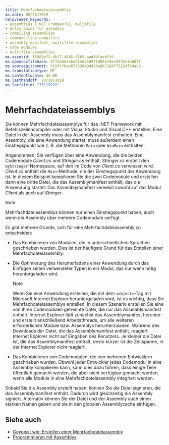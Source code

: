 ```yaml
---
title: Mehrfachdateiassemblys
ms.date: 08/20/2019
helpviewer_keywords:
- assemblies [.NET Framework], multifile
- entry point for assembly
- compiling assemblies
- command-line compilers
- assembly manifest, multifile assemblies
- code modules
- multifile assemblies
ms.assetid: 13509e73-db77-4645-8165-aad8dfaedff6
ms.openlocfilehash: 8ffb0482ebd01a056d9ffd80a74ec0332e1b8dff
ms.sourcegitcommit: 559fcfbe4871636494870a8b716bf7325df34ac5
ms.translationtype: MT
ms.contentlocale: de-DE
ms.lasthandoff: 10/30/2019
ms.locfileid: "73119792"
---
```

# <a name="multifile-assemblies"></a>Mehrfachdateiassemblys

Sie können Mehrfachdateiassemblys für das .NET Framework mit Befehlszeilencompiler oder mit Visual Studio und Visual C++ erstellen. Eine Datei in der Assembly muss das Assemblymanifest enthalten. Eine Assembly, die eine Anwendung startet, muss außerdem einen Einstiegspunkt wie z. B. die Methoden `Main` oder `WinMain` enthalten.

Angenommen, Sie verfügen über eine Anwendung, die die beiden Codemodule *Client.cs* und *Stringer.cs* enthält. *Stringer.cs* erstellt den `myStringer`-Namespace, auf den im Code von *Client.cs* verwiesen wird. *Client.cs* enthält die `Main`-Methode, die der Einstiegspunkt der Anwendung ist. In diesem Beispiel kompilieren Sie die zwei Codemodule und erstellen dann eine dritte Datei, die das Assemblymanifest enthält, das die Anwendung startet. Das Assemblymanifest verweist sowohl auf das Modul *Client* als auch auf *Stringer*.

> [!NOTE]
> Mehrfachdateiassemblys können nur einen Einstiegspunkt haben, auch wenn die Assembly über mehrere Codemodule verfügt.

Es gibt mehrere Gründe, sich für eine Mehrfachdateiassembly zu entscheiden:

- Das Kombinieren von Modulen, die in unterschiedlichen Sprachen geschrieben wurden. Dies ist der häufigste Grund für das Erstellen einer Mehrfachdateiassembly.

- Die Optimierung des Herunterladens einer Anwendung durch das Einfügen selten verwendeter Typen in ein Modul, das nur wenn nötig heruntergeladen wird.

    > [!NOTE]
    > Wenn Sie eine Anwendung erstellen, die mit dem `<object>`-Tag mit Microsoft Internet Explorer heruntergeladen wird, ist es wichtig, dass Sie Mehrfachdateiassemblys erstellen. In diesem Szenario erstellen Sie eine von Ihren Codemodulen getrennte Datei, die nur das Assemblymanifest enthält. Internet Explorer lädt zunächst das Assemblymanifest herunter und erstellt anschließend Arbeitsthreads, um alle weiteren erforderlichen Module bzw. Assemblys herunterzuladen. Während des Downloads der Datei, die das Assemblymanifest enthält, reagiert Internet Explorer nicht auf Eingaben des Benutzers. Je kleiner die Datei ist, die das Assemblymanifest enthält, desto kürzer ist die Zeitspanne, in der Internet Explorer nicht reagiert.

- Das Kombinieren von Codemodulen, die von mehreren Entwicklern geschrieben wurden. Obwohl jeder Entwickler jedes Codemodul in eine Assembly kompilieren kann, kann dies dazu führen, dass einige Teile öffentlich gemacht werden, die aber nicht verfügbar gemacht werden, wenn alle Module in eine Mehrfachdateiassembly integriert werden.

Sobald Sie die Assembly erstellt haben, können Sie die Datei signieren, die das Assemblymanifest enthält. Dadurch wird gleichzeitig die Assembly signiert. Alternativ können Sie der Datei und der Assembly auch einen starken Namen geben und sie in den globalen Assemblycache einfügen.

## <a name="see-also"></a>Siehe auch

- [Gewusst wie: Erstellen einer Mehrfachdateiassembly](build-multifile-assembly.md)
- [Programmieren mit Assemblys](../../standard/assembly/program.md)
